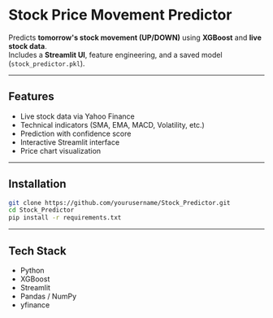 # Stock Price Movement Predictor

Predicts **tomorrow's stock movement (UP/DOWN)** using **XGBoost** and **live stock data**.  
Includes a **Streamlit UI**, feature engineering, and a saved model (`stock_predictor.pkl`).

---

## Features
- Live stock data via Yahoo Finance  
- Technical indicators (SMA, EMA, MACD, Volatility, etc.)  
- Prediction with confidence score  
- Interactive Streamlit interface  
- Price chart visualization  



---

## Installation
```bash
git clone https://github.com/yourusername/Stock_Predictor.git
cd Stock_Predictor
pip install -r requirements.txt

```

---

## Tech Stack
- Python
- XGBoost
- Streamlit
- Pandas / NumPy
- yfinance
